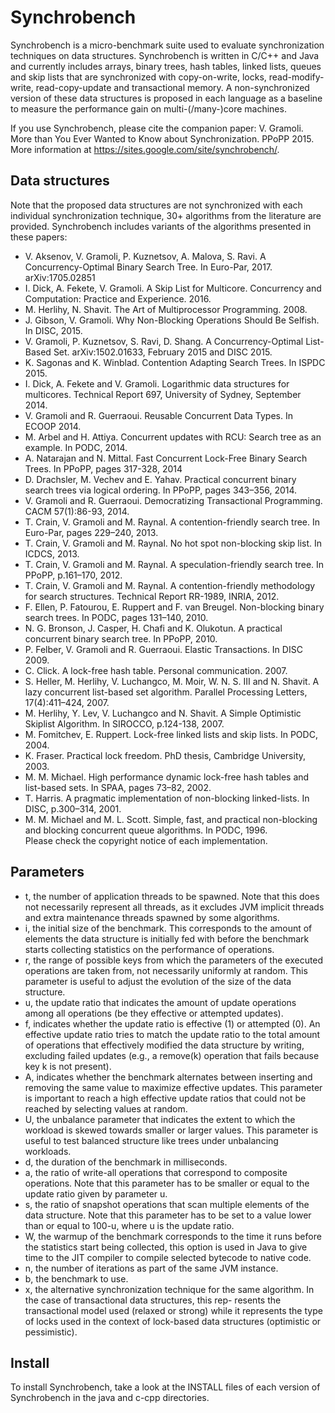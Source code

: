 Synchrobench
============
Synchrobench is a micro-benchmark suite used to evaluate synchronization 
techniques on data structures. Synchrobench is written in C/C++ and Java and
currently includes arrays, binary trees, hash tables, linked lists, queues and
skip lists that are synchronized with copy-on-write, locks, read-modify-write, 
read-copy-update and transactional memory. A non-synchronized version of these 
data structures is proposed in each language as a baseline to measure the 
performance gain on multi-(/many-)core machines.

If you use Synchrobench, please cite the companion paper: 
V. Gramoli. More than You Ever Wanted to Know about Synchronization. PPoPP 2015. More information at https://sites.google.com/site/synchrobench/.

Data structures
---------------
Note that the proposed data structures are not synchronized with each individual
synchronization technique, 30+ algorithms from the literature are provided.
Synchrobench includes variants of the algorithms presented in these papers:
 - V. Aksenov, V. Gramoli, P. Kuznetsov, A. Malova, S. Ravi. A Concurrency-Optimal Binary Search Tree.
   In Euro-Par, 2017. arXiv:1705.02851
 - I. Dick, A. Fekete, V. Gramoli. A Skip List for Multicore. Concurrency and Computation: Practice and Experience. 2016.
 - M. Herlihy, N. Shavit. The Art of Multiprocessor Programming. 2008.
 - J. Gibson, V. Gramoli. Why Non-Blocking Operations Should Be
   Selfish. In DISC, 2015.
 - V. Gramoli, P. Kuznetsov, S. Ravi, D. Shang. A Concurrency-Optimal 
   List-Based Set. arXiv:1502.01633, February 2015 and DISC 2015.
 - K. Sagonas and K. Winblad. Contention Adapting Search Trees. In ISPDC 2015.
 - I. Dick, A. Fekete and V. Gramoli. Logarithmic data structures for
   multicores. Technical Report 697, University of Sydney, September
   2014.
 - V. Gramoli and R. Guerraoui. Reusable Concurrent Data Types. In ECOOP 2014.
 - M. Arbel and H. Attiya. Concurrent updates with RCU: Search tree as
   an example. In PODC, 2014.
 - A. Natarajan and N. Mittal. Fast Concurrent Lock-Free Binary Search Trees.
   In PPoPP, pages 317-328, 2014
 - D. Drachsler, M. Vechev and E. Yahav. Practical concurrent binary search 
   trees via logical ordering. In PPoPP, pages 343–356, 2014.
 - V. Gramoli and R. Guerraoui. Democratizing Transactional Programming. CACM 
   57(1):86-93, 2014.
 - T. Crain, V. Gramoli and M. Raynal. A contention-friendly search tree. In 
   Euro-Par, pages 229–240, 2013.
 - T. Crain, V. Gramoli and M. Raynal. No hot spot non-blocking skip list. In 
   ICDCS, 2013.
 - T. Crain, V. Gramoli and M. Raynal. A speculation-friendly search tree. In 
   PPoPP, p.161–170, 2012.
 - T. Crain, V. Gramoli and M. Raynal. A contention-friendly methodology for 
   search structures. Technical Report RR-1989, INRIA, 2012.
 - F. Ellen, P. Fatourou, E. Ruppert and F. van Breugel. Non-blocking binary 
   search trees. In PODC, pages 131–140, 2010.
 - N. G. Bronson, J. Casper, H. Chafi and K. Olukotun. A practical 
   concurrent binary search tree. In PPoPP, 2010.
 - P. Felber, V. Gramoli and R. Guerraoui. Elastic Transactions. In DISC 2009.
 - C. Click. A lock-free hash table. Personal communication. 2007.
 - S. Heller, M. Herlihy, V. Luchangco, M. Moir, W. N. S. III and N. Shavit. A 
   lazy concurrent list-based set algorithm. Parallel Processing Letters, 
   17(4):411–424, 2007.     
 - M. Herlihy, Y. Lev, V. Luchangco and N. Shavit. A Simple 
   Optimistic Skiplist Algorithm. In SIROCCO, p.124-138, 2007.
 - M. Fomitchev, E. Ruppert. Lock-free linked lists and skip lists. In PODC,
   2004.
 - K. Fraser. Practical lock freedom. PhD thesis, Cambridge University, 2003.
 - M. M. Michael. High performance dynamic lock-free hash tables and
   list-based sets. In SPAA, pages 73–82, 2002.
 - T. Harris. A pragmatic implementation of non-blocking linked-lists. In DISC, 
   p.300–314, 2001.  
 - M. M. Michael and M. L. Scott. Simple, fast, and practical non-blocking and 
   blocking concurrent queue algorithms. In PODC, 1996.  
Please check the copyright notice of each implementation.

Parameters
---------
 - t, the number of application threads to be spawned. Note that this does not necessarily represent all threads, as it excludes JVM implicit threads and extra maintenance threads spawned by some algorithms.
 - i, the initial size of the benchmark. This corresponds to the amount of elements the data structure is initially fed with before the benchmark starts collecting statistics on the performance of operations.
 - r, the range of possible keys from which the parameters of the executed operations are taken from, not necessarily uniformly at random. This parameter is useful to adjust the evolution of the size of the data structure.
 - u, the update ratio that indicates the amount of update operations among all operations (be they effective or attempted updates).
 - f, indicates whether the update ratio is effective (1) or attempted (0). An effective update ratio tries to match the update ratio to the total amount of operations that effectively modified the data structure by writing, excluding failed updates (e.g., a remove(k) operation that fails because key k is not present).
 - A, indicates whether the benchmark alternates between inserting and removing the same value to maximize effective updates. This parameter is important to reach a high effective update ratios that could not be reached by selecting values at random.
 - U, the unbalance parameter that indicates the extent to which the workload is skewed towards smaller or larger values. This parameter is useful to test balanced structure like trees under unbalancing workloads.
 - d, the duration of the benchmark in milliseconds.
 - a, the ratio of write-all operations that correspond to composite operations. Note that this parameter has to be smaller or equal to the update ratio given by parameter u.
 - s, the ratio of snapshot operations that scan multiple elements of the data structure. Note that this parameter has to be set to a value lower than or equal to 100-u, where u is the update ratio.
 - W, the warmup of the benchmark corresponds to the time it runs before the statistics start being collected, this option is used in Java to give time to the JIT compiler to compile selected bytecode to native code.
 - n, the number of iterations as part of the same JVM instance.
 - b, the benchmark to use.
 - x, the alternative synchronization technique for the same algorithm. In the case of transactional data structures, this rep- resents the transactional model used (relaxed or strong) while it represents the type of locks used in the context of lock-based data structures (optimistic or pessimistic). 

Install
-------
To install Synchrobench, take a look at the INSTALL files of each version of Synchrobench in the java and c-cpp directories.
